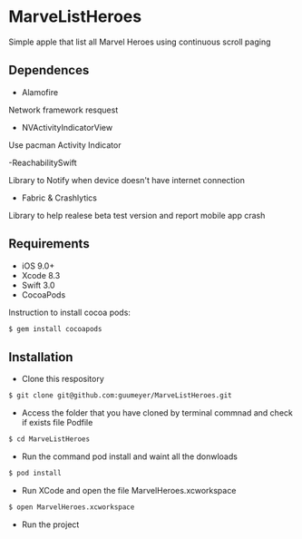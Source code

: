 # MarveListHeroes
Simple apple that list all Marvel Heroes using continuous scroll paging

## Dependences
- Alamofire

Network framework resquest

- NVActivityIndicatorView

Use pacman Activity Indicator

-ReachabilitySwift

Library to Notify when device doesn't have internet connection

- Fabric & Crashlytics

Library to help realese beta test version and report mobile app crash

## Requirements
- iOS 9.0+
- Xcode 8.3
- Swift 3.0
- CocoaPods

Instruction to install cocoa pods:
```bash
$ gem install cocoapods
```

## Installation
- Clone this respository
```bash
$ git clone git@github.com:guumeyer/MarveListHeroes.git
```

- Access the folder that you have cloned by terminal commnad and check if exists file Podfile  
```bash
$ cd MarveListHeroes
```

- Run the command pod install and waint all the donwloads
```bash
$ pod install
```
- Run XCode and open the file MarvelHeroes.xcworkspace 
```bash
$ open MarvelHeroes.xcworkspace
```
- Run the project
